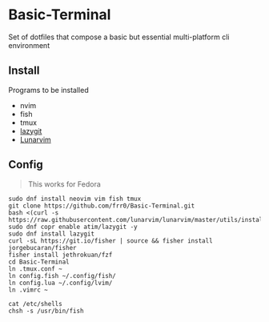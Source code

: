 # Basic-Terminal
Set of dotfiles that compose a basic but essential multi-platform cli environment

## Install

Programs to be installed
- nvim
- fish
- tmux
- [lazygit](https://github.com/jesseduffield/lazygit#installation)
- [Lunarvim](https://github.com/LunarVim/LunarVim)

## Config

> This works for Fedora

```
sudo dnf install neovim vim fish tmux
git clone https://github.com/frr0/Basic-Terminal.git
bash <(curl -s https://raw.githubusercontent.com/lunarvim/lunarvim/master/utils/installer/install.sh)
sudo dnf copr enable atim/lazygit -y
sudo dnf install lazygit
curl -sL https://git.io/fisher | source && fisher install jorgebucaran/fisher
fisher install jethrokuan/fzf
cd Basic-Terminal
ln .tmux.conf ~
ln config.fish ~/.config/fish/
ln config.lua ~/.config/lvim/
ln .vimrc ~
```
```
cat /etc/shells
chsh -s /usr/bin/fish
```

